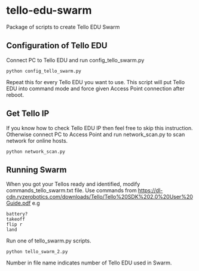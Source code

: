 # tello-edu-swarm

Package of scripts to create Tello EDU Swarm

## Configuration of Tello EDU

Connect PC to Tello EDU and run config_tello_swarm.py

```
python config_tello_swarm.py
```

Repeat this for every Tello EDU you want to use. This script will put Tello EDU into command mode and force given Access Point connection after reboot.

## Get Tello IP

If you know how to check Tello EDU IP then feel free to skip this instruction.
Otherwise connect PC to Access Point and run network_scan.py to scan network for online hosts.

```
python network_scan.py
```

## Running Swarm

When you got your Tellos ready and identified, modify commands_tello_swarm.txt file.
Use commands from https://dl-cdn.ryzerobotics.com/downloads/Tello/Tello%20SDK%202.0%20User%20Guide.pdf
e.g

```
battery?
takeoff
flip r
land
```

Run one of tello_swarm.py scripts.

```
python tello_swarm_2.py
```

Number in file name indicates number of Tello EDU used in Swarm.
